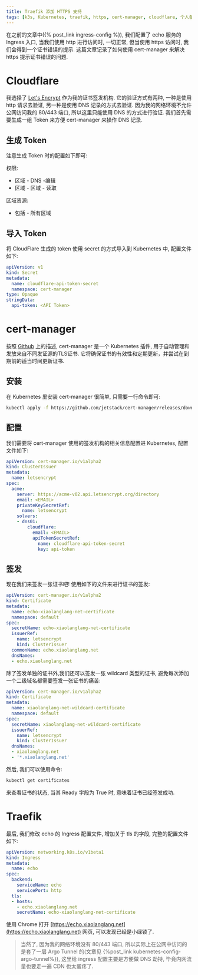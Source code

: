 ```yaml
---
title: Traefik 添加 HTTPS 支持
tags: [k3s, Kubernetes, traefik, https, cert-manager, cloudflare, 个人备忘]
---
```


在之前的文章中({% post_link ingress-config %}), 我们配置了 echo 服务的 Ingress 入口, 当我们使用 http 进行访问时, 一切正常, 但当使用 https 访问时, 我们会得到一个证书错误的提示. 这篇文章记录了如何使用 cert-manager 来解决 https 提示证书错误的问题.

<!-- more -->

# Cloudflare

我选择了 [Let's Encrypt](https://letsencrypt.org/) 作为我的证书签发机构. 它的验证方式有两种, 一种是使用 http 请求去验证, 另一种是使用 DNS 记录的方式去验证. 因为我的网络环境不允许公网访问我的 80/443 端口, 所以这里只能使用 DNS 的方式进行验证. 我们首先需要生成一组 Token 来方便 cert-manager 来操作 DNS 记录.

## 生成 Token

注意生成 Token 时的配置如下即可:

权限:

- 区域 - DNS -编辑
- 区域 - 区域 - 读取

区域资源:

- 包括 - 所有区域

## 导入 Token

将 CloudFlare 生成的 token 使用 secret 的方式导入到 Kubernetes 中, 配置文件如下:

```yaml
apiVersion: v1
kind: Secret
metadata:
  name: cloudflare-api-token-secret
  namespace: cert-manager
type: Opaque
stringData:
  api-token: <API Token>
```

# cert-manager

按照 [Github](https://github.com/jetstack/cert-manager) 上的描述, cert-manager 是一个 Kubernetes 插件, 用于自动管理和发放来自不同发证源的TLS证书. 它将确保证书的有效性和定期更新，并尝试在到期前的适当时间更新证书.

## 安装

在 Kubernetes 里安装 cert-manager 很简单, 只需要一行命令即可:

```bash
kubectl apply -f https://github.com/jetstack/cert-manager/releases/download/v0.16.1/cert-manager.yaml
```

## 配置

我们需要将 cert-manager 使用的签发机构的相关信息配置进 Kubernetes, 配置文件如下:

```yaml
apiVersion: cert-manager.io/v1alpha2
kind: ClusterIssuer
metadata:
  name: letsencrypt
spec:
  acme:
    server: https://acme-v02.api.letsencrypt.org/directory
    email: <EMAIL>
    privateKeySecretRef:
      name: letsencrypt
    solvers:
    - dns01:
        cloudflare:
          email: <EMAIL>
          apiTokenSecretRef:
            name: cloudflare-api-token-secret
            key: api-token
```

## 签发

现在我们来签发一张证书吧! 使用如下的文件来进行证书的签发:

```yaml
apiVersion: cert-manager.io/v1alpha2
kind: Certificate
metadata:
  name: echo-xiaolanglang-net-certificate
  namespace: default
spec:
  secretName: echo-xiaolanglang-net-certificate
  issuerRef:
    name: letsencrypt
    kind: ClusterIssuer
  commonName: echo.xiaolanglang.net
  dnsNames:
  - echo.xiaolanglang.net
```

除了签发单独的证书外,我们还可以签发一张 wildcard 类型的证书, 避免每次添加一个二级域名都需要签发一张证书的痛苦:

```yaml
apiVersion: cert-manager.io/v1alpha2
kind: Certificate
metadata:
  name: xiaolanglang-net-wildcard-certificate
  namespace: default
spec:
  secretName: xiaolanglang-net-wildcard-certificate
  issuerRef:
    name: letsencrypt
    kind: ClusterIssuer
  dnsNames:
  - xiaolanglang.net
  - '*.xiaolanglang.net'
```

然后, 我们可以使用命令:

```bash
kubectl get certificates
```

来查看证书的状态, 当其 Ready 字段为 True 时, 意味着证书已经签发成功.


# Traefik

最后, 我们修改 echo 的 Ingress 配置文件, 增加关于 tls 的字段, 完整的配置文件如下:

```yaml
apiVersion: networking.k8s.io/v1beta1
kind: Ingress
metadata:
  name: echo
spec:
  backend:
    serviceName: echo
    servicePort: http
  tls:
  - hosts:
    - echo.xiaolanglang.net
    secretName: echo-xiaolanglang-net-certificate
```

使用 Chrome 打开 [https://echo.xiaolanglang.net](https://echo.xiaolanglang.net) 网页, 可以发现已经是小绿锁了.

> 当然了, 因为我的网络环境没有 80/443 端口, 所以实际上在公网中访问的是套了一层 Argo Tunnel 的(文章见 {%post_link kubernetes-config-argo-tunnel%}), 这里给 ingress 配置主要是方便做 DNS 劫持, 毕竟内网流量也要走一遍 CDN 也太蛋疼了.